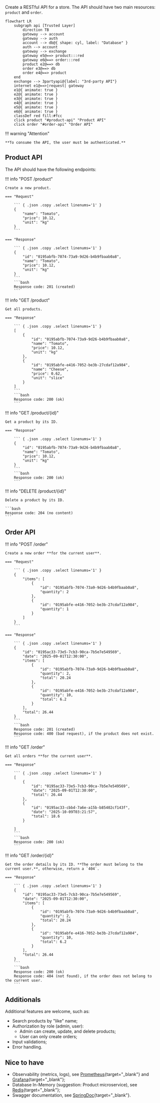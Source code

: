 
Create a RESTful API for a store. The API should have two main resources: `product` and `order`.


``` mermaid
flowchart LR
    subgraph api [Trusted Layer]
        direction TB
        gateway --> account
        gateway --> auth
        account --> db@{ shape: cyl, label: "Database" }
        auth --> account
        gateway --> exchange
        gateway e5@==> product:::red
        gateway e6@==> order:::red
        product e2@==> db
        order e3@==> db
        order e4@==> product
    end
    exchange --> 3partyapi@{label: "3rd-party API"}
    internet e1@==>|request| gateway
    e1@{ animate: true }
    e2@{ animate: true }
    e3@{ animate: true }
    e4@{ animate: true }
    e5@{ animate: true }
    e6@{ animate: true }
    classDef red fill:#fcc
    click product "#product-api" "Product API"
    click order "#order-api" "Order API"
```

!!! warning "Attention"

    **To consume the API, the user must be authenticated.**

## Product API

The API should have the following endpoints:

!!! info "POST /product"

    Create a new product.

    === "Request"

        ``` { .json .copy .select linenums='1' }
        {
            "name": "Tomato",
            "price": 10.12,
            "unit": "kg"
        }
        ```

    === "Response"

        ``` { .json .copy .select linenums='1' }
        {
            "id": "0195abfb-7074-73a9-9d26-b4b9fbaab0a8",
            "name": "Tomato",
            "price": 10.12,
            "unit": "kg"
        }
        ```
        ```bash
        Response code: 201 (created)
        ```

!!! info "GET /product"

    Get all products.

    === "Response"

        ``` { .json .copy .select linenums='1' }
        [
            {
                "id": "0195abfb-7074-73a9-9d26-b4b9fbaab0a8",
                "name": "Tomato",
                "price": 10.12,
                "unit": "kg"
            },
            {
                "id": "0195abfe-e416-7052-be3b-27cdaf12a984",
                "name": "Cheese",
                "price": 0.62,
                "unit": "slice"
            }
        ]
        ```
        ```bash
        Response code: 200 (ok)
        ```

!!! info "GET /product/{id}"

    Get a product by its ID.

    === "Response"

        ``` { .json .copy .select linenums='1' }
        {
            "id": "0195abfb-7074-73a9-9d26-b4b9fbaab0a8",
            "name": "Tomato",
            "price": 10.12,
            "unit": "kg"
        }
        ```
        ```bash
        Response code: 200 (ok)
        ```

!!! info "DELETE /product/{id}"

    Delete a product by its ID.

    ```bash
    Response code: 204 (no content)
    ```

## Order API

!!! info "POST /order"

    Create a new order **for the current user**.

    === "Request"

        ``` { .json .copy .select linenums='1' }
        {
            "items": [
                {
                    "id": "0195abfb-7074-73a9-9d26-b4b9fbaab0a8",
                    "quantity": 2
                },
                {
                    "id": "0195abfe-e416-7052-be3b-27cdaf12a984",
                    "quantity": 1
                }
            ]
        }
        ```

    === "Response"

        ``` { .json .copy .select linenums='1' }
        {
            "id": "0195ac33-73e5-7cb3-90ca-7b5e7e549569",
            "date": "2025-09-01T12:30:00",
            "items": [
                {
                    "id": "0195abfb-7074-73a9-9d26-b4b9fbaab0a8",
                    "quantity": 2,
                    "total": 20.24
                },
                {
                    "id": "0195abfe-e416-7052-be3b-27cdaf12a984",
                    "quantity": 10,
                    "total": 6.2
                }
            ],
            "total": 26.44
        }
        ```
        ```bash
        Response code: 201 (created)
        Response code: 400 (bad request), if the product does not exist.
        ```

!!! info "GET /order"

    Get all orders **for the current user**.

    === "Response"

        ``` { .json .copy .select linenums='1' }
        [
            {
                "id": "0195ac33-73e5-7cb3-90ca-7b5e7e549569",
                "date": "2025-09-01T12:30:00",
                "total": 26.44
            },
            {
                "id": "0195ac33-cbbd-7a6e-a15b-b85402cf143f",
                "date": "2025-10-09T03:21:57",
                "total": 18.6
            }
            
        ]
        ```
        ```bash
        Response code: 200 (ok)
        ```

!!! info "GET /order/{id}"

    Get the order details by its ID. **The order must belong to the current user.**, otherwise, return a `404`.

    === "Response"

        ``` { .json .copy .select linenums='1' }
        {
            "id": "0195ac33-73e5-7cb3-90ca-7b5e7e549569",
            "date": "2025-09-01T12:30:00",
            "items": [
                {
                    "id": "0195abfb-7074-73a9-9d26-b4b9fbaab0a8",
                    "quantity": 2,
                    "total": 20.24
                },
                {
                    "id": "0195abfe-e416-7052-be3b-27cdaf12a984",
                    "quantity": 10,
                    "total": 6.2
                }
            ],
            "total": 26.44
        }
        ```
        ```bash
        Response code: 200 (ok)
        Response code: 404 (not found), if the order does not belong to the current user.
        ```

## Additionals

Additional features are welcome, such as:

- Search products by "like" name;
- Authorization by role (admin, user):
    * Admin can create, update, and delete products;
    * User can only create orders;
- Input validations;
- Error handling.

## Nice to have

- Observability (metrics, logs), see [Prometheus](https://prometheus.io/){target="_blank"} and [Grafana](https://grafana.com/){target="_blank"};
- Database In-Memory (suggestion: Product microservice), see [Redis](https://redis.io/){target="_blank"};
- Swagger documentation, see [SpringDoc](https://springdoc.org/){target="_blank"}.